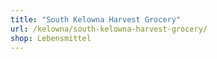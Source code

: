 ```yaml
---
title: "South Kelowna Harvest Grocery"
url: /kelowna/south-kelowna-harvest-grocery/
shop: Lebensmittel
---
```


